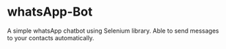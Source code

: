 # whatsApp-Bot
A simple whatsApp chatbot using Selenium library. Able to send messages to your contacts automatically.
